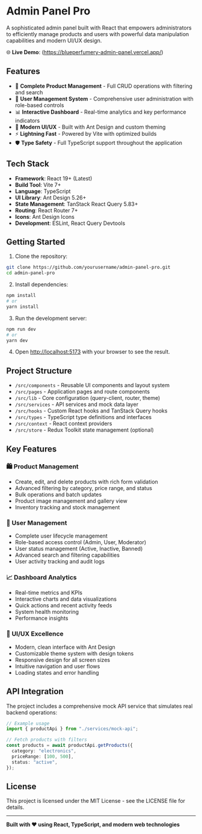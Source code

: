 # Admin Panel Pro

A sophisticated admin panel built with React that empowers administrators to efficiently manage products and users with powerful data manipulation capabilities and modern UI/UX design.

🌐 **Live Demo**: (https://blueperfumery-admin-panel.vercel.app/)

## Features

- 🎯 **Complete Product Management** - Full CRUD operations with filtering and search
- 👥 **User Management System** - Comprehensive user administration with role-based controls
- 📊 **Interactive Dashboard** - Real-time analytics and key performance indicators
- 🎨 **Modern UI/UX** - Built with Ant Design and custom theming
- ⚡ **Lightning Fast** - Powered by Vite with optimized builds
- 🛡️ **Type Safety** - Full TypeScript support throughout the application

## Tech Stack

- **Framework**: React 19+ (Latest)
- **Build Tool**: Vite 7+
- **Language**: TypeScript
- **UI Library**: Ant Design 5.26+
- **State Management**: TanStack React Query 5.83+
- **Routing**: React Router 7+
- **Icons**: Ant Design Icons
- **Development**: ESLint, React Query Devtools

## Getting Started

1. Clone the repository:

```bash
git clone https://github.com/yourusername/admin-panel-pro.git
cd admin-panel-pro
```

2. Install dependencies:

```bash
npm install
# or
yarn install
```

3. Run the development server:

```bash
npm run dev
# or
yarn dev
```

4. Open [http://localhost:5173](http://localhost:5173) with your browser to see the result.

## Project Structure

- `/src/components` - Reusable UI components and layout system
- `/src/pages` - Application pages and route components
- `/src/lib` - Core configuration (query-client, router, theme)
- `/src/services` - API services and mock data layer
- `/src/hooks` - Custom React hooks and TanStack Query hooks
- `/src/types` - TypeScript type definitions and interfaces
- `/src/context` - React context providers
- `/src/store` - Redux Toolkit state management (optional)

## Key Features

### 🛍️ Product Management

- Create, edit, and delete products with rich form validation
- Advanced filtering by category, price range, and status
- Bulk operations and batch updates
- Product image management and gallery view
- Inventory tracking and stock management

### 👤 User Management

- Complete user lifecycle management
- Role-based access control (Admin, User, Moderator)
- User status management (Active, Inactive, Banned)
- Advanced search and filtering capabilities
- User activity tracking and audit logs

### 📈 Dashboard Analytics

- Real-time metrics and KPIs
- Interactive charts and data visualizations
- Quick actions and recent activity feeds
- System health monitoring
- Performance insights

### 🎨 UI/UX Excellence

- Modern, clean interface with Ant Design
- Customizable theme system with design tokens
- Responsive design for all screen sizes
- Intuitive navigation and user flows
- Loading states and error handling

## API Integration

The project includes a comprehensive mock API service that simulates real backend operations:

```typescript
// Example usage
import { productApi } from "./services/mock-api";

// Fetch products with filters
const products = await productApi.getProducts({
  category: "electronics",
  priceRange: [100, 500],
  status: "active",
});
```

## License

This project is licensed under the MIT License - see the LICENSE file for details.

---

**Built with ❤️ using React, TypeScript, and modern web technologies**
